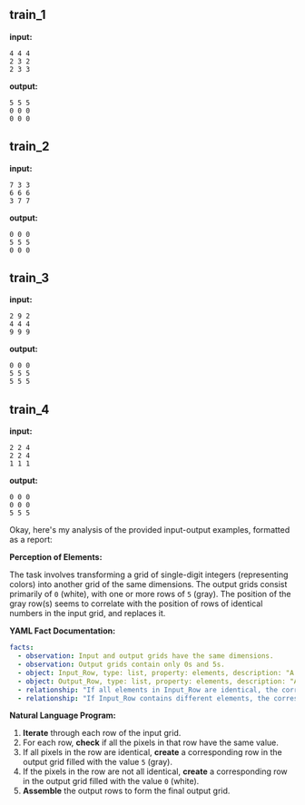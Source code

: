 
## train_1

**input:**
```
4 4 4
2 3 2
2 3 3
```


**output:**
```
5 5 5
0 0 0
0 0 0
```


## train_2

**input:**
```
7 3 3
6 6 6
3 7 7
```


**output:**
```
0 0 0
5 5 5
0 0 0
```


## train_3

**input:**
```
2 9 2
4 4 4
9 9 9
```


**output:**
```
0 0 0
5 5 5
5 5 5
```


## train_4

**input:**
```
2 2 4
2 2 4
1 1 1
```


**output:**
```
0 0 0
0 0 0
5 5 5
```

Okay, here's my analysis of the provided input-output examples, formatted as a report:

**Perception of Elements:**

The task involves transforming a grid of single-digit integers (representing colors) into another grid of the same dimensions. The output grids consist primarily of `0` (white), with one or more rows of `5` (gray). The position of the gray row(s) seems to correlate with the position of rows of identical numbers in the input grid, and replaces it.

**YAML Fact Documentation:**


```yaml
facts:
  - observation: Input and output grids have the same dimensions.
  - observation: Output grids contain only 0s and 5s.
  - object: Input_Row, type: list, property: elements, description: "A horizontal row of pixels in the input grid."
  - object: Output_Row, type: list, property: elements, description: "A horizontal row of pixels in the output grid"
  - relationship: "If all elements in Input_Row are identical, the corresponding Output_Row consists of 5s."
  - relationship: "If Input_Row contains different elements, the corresponding Output_Row consists of 0s"

```


**Natural Language Program:**

1.  **Iterate** through each row of the input grid.
2.  For each row, **check** if all the pixels in that row have the same value.
3.  If all pixels in the row are identical, **create** a corresponding row in the output grid filled with the value `5` (gray).
4.  If the pixels in the row are not all identical, **create** a corresponding row in the output grid filled with the value `0` (white).
5.  **Assemble** the output rows to form the final output grid.

